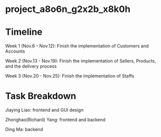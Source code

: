 # project_a8o6n_g2x2b_x8k0h

# Timeline

Week 1 (Nov.6 - Nov.12): Finish the implementation of Customers and Accounts

Week 2 (Nov.13 - Nov.19): Finish the implementation of Sellers, Products, and the delivery process

Week 3 (Nov.20 - Nov.25): Finish the implementation of Staffs

# Task Breakdown

Jiaying Liao: frontend and GUI design

Zhonghao(Richard) Yang: frontend and backend 

Ding Ma: backend
